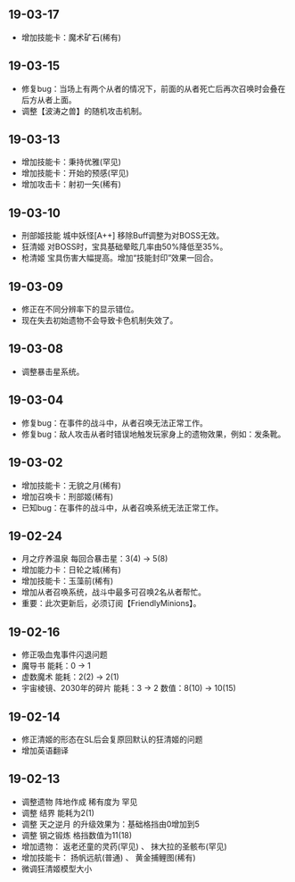 ## 19-03-17  
* 增加技能卡：魔术矿石(稀有)
## 19-03-15  
* 修复bug：当场上有两个从者的情况下，前面的从者死亡后再次召唤时会叠在后方从者上面。
* 调整【波涛之兽】的随机攻击机制。
## 19-03-13  
* 增加技能卡：秉持优雅(罕见)
* 增加技能卡：开始的预感(罕见)
* 增加攻击卡：射初一矢(稀有)
## 19-03-10  
* 刑部姬技能 城中妖怪[A++] 移除Buff调整为对BOSS无效。
* 狂清姬 对BOSS时，宝具基础晕眩几率由50%降低至35%。
* 枪清姬 宝具伤害大幅提高。增加“技能封印”效果一回合。
## 19-03-09  
* 修正在不同分辨率下的显示错位。
* 现在失去初始遗物不会导致卡色机制失效了。
## 19-03-08  
* 调整暴击星系统。
## 19-03-04  
* 修复bug：在事件的战斗中，从者召唤无法正常工作。
* 修复bug：敌人攻击从者时错误地触发玩家身上的遗物效果，例如：发条靴。
## 19-03-02  
* 增加技能卡：无貌之月(稀有)
* 增加召唤卡：刑部姬(稀有)
* 已知bug：在事件的战斗中，从者召唤系统无法正常工作。
## 19-02-24  
* 月之疗养温泉 每回合暴击星：3(4) → 5(8)
* 增加能力卡：日轮之城(稀有)
* 增加技能卡：玉藻前(稀有)
* 增加从者召唤系统，战斗中最多可召唤2名从者帮忙。
* 重要：此次更新后，必须订阅【FriendlyMinions】。
## 19-02-16  
* 修正吸血鬼事件闪退问题
* 魔导书 能耗：0 → 1
* 虚数魔术 能耗：2(2) → 2(1)
* 宇宙棱镜、2030年的碎片 能耗：3 → 2 数值：8(10) → 10(15)
## 19-02-14  
* 修正清姬的形态在SL后会复原回默认的狂清姬的问题
* 增加英语翻译
## 19-02-13  
* 调整遗物 阵地作成 稀有度为 罕见
* 调整 结界 能耗为2(1)
* 调整 天之逆月 的升级效果为：基础格挡由0增加到5
* 调整 钢之锻炼 格挡数值为11(18)
* 增加遗物： 返老还童的灵药(罕见) 、 抹大拉的圣骸布(罕见)
* 增加技能卡： 扬帆远航(普通) 、 黄金捕鲤图(稀有)
* 微调狂清姬模型大小